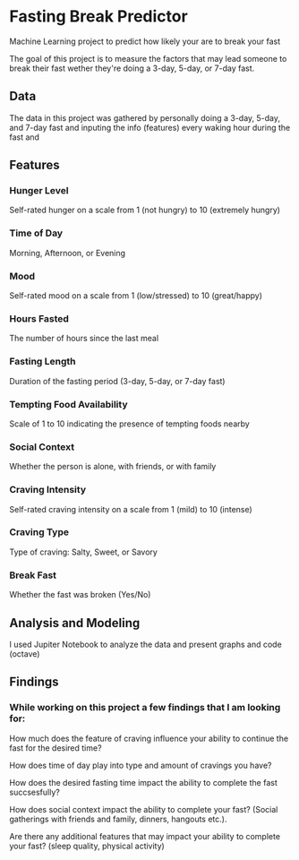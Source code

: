 # Fasting Break Predictor

Machine Learning project to predict how likely your are to break your fast

The goal of this project is to measure the factors that may lead someone to break their fast
wether they're doing a 3-day, 5-day, or 7-day fast. 

## Data

The data in this project was gathered by personally doing a 3-day, 5-day, and 7-day fast and inputing the
info (features) every waking hour during the fast and 

## Features

### Hunger Level 
Self-rated hunger on a scale from 1 (not hungry) to 10 (extremely hungry)

### Time of Day
Morning, Afternoon, or Evening

### Mood
Self-rated mood on a scale from 1 (low/stressed) to 10 (great/happy)

### Hours Fasted
The number of hours since the last meal

### Fasting Length
Duration of the fasting period (3-day, 5-day, or 7-day fast)

### Tempting Food Availability
Scale of 1 to 10 indicating the presence of tempting foods nearby

### Social Context
Whether the person is alone, with friends, or with family

### Craving Intensity
Self-rated craving intensity on a scale from 1 (mild) to 10 (intense)

### Craving Type
Type of craving: Salty, Sweet, or Savory

### Break Fast
Whether the fast was broken (Yes/No)

## Analysis and Modeling

I used Jupiter Notebook to analyze the data and present graphs and code (octave) 

## Findings

### While working on this project a few findings that I am looking for:

How much does the feature of craving influence your ability to continue the fast for the desired time?

How does time of day play into type and amount of cravings you have?

How does the desired fasting time impact the ability to complete the fast succsesfully?

How does social context impact the ability to complete your fast? (Social gatherings with friends and family, dinners, hangouts etc.). 

Are there any additional features that may impact your ability to complete your fast? (sleep quality, physical activity)



